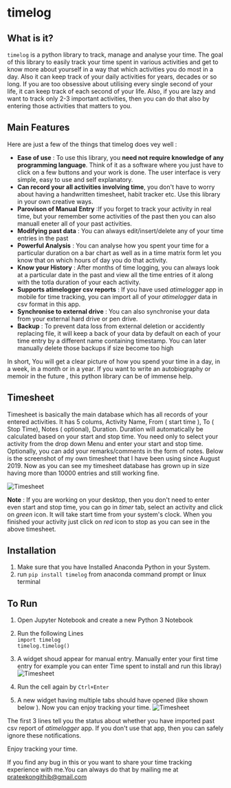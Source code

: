 # timelog

## What is it?
`timelog` is a python library to track, manage and analyse your time. The goal of this library to easily track your time spent in various activities and get to know more about yourself in a way that which activities you do most in a day. Also it can keep track of your daily activities for years, decades or so long. If you are too obsessive about utilising every single second of your life, it can keep track of each second of your life. Also, if you are lazy and want to track only 2-3 important activities, then you can do that also by entering those activities that matters to you.

## Main Features
Here are just a few of the things that timelog does vey well :
  - **Ease of use** : To use this library, you **need not require knowledge of any programming language**. Think of it as a software where you just have to click on a few buttons and your work is done. The user interface is very simple, easy to use and self explanatory.
  - **Can record your all activities involving time**, you don't have to worry about having a handwritten timesheet, habit tracker etc. Use this library in your own creative ways.
  - **Parovison of Manual Entry** :If you forget to track your activity in real time, but your remember some activities of the past then you can also manuall eneter all of your past activities.
  - **Modifying past data** : You can always edit/insert/delete any of your time entries in the past
  - **Powerful Analysis** : You can analyse how you spent your time for a particular duration on a bar chart as well as in a time matrix form let you know that on which hours of day you do that activity.
  - **Know your History** : After months of time logging, you can always look at a particular date in the past and view all the time entries of it along with the totla duration of your each activity.
  - **Supports atimelogger csv reports** : If you have used *atimelogger* app in mobile for time tracking, you can import all of your *atimelogger* data in csv format in this app. 
  - **Synchronise to external drive** : You can also synchronise your data from your external hard drive or pen drive.  
  - **Backup** : To prevent data loss from external deletion or accidently replacing file, it will keep a back of your data by default on each of your time entry by a different name containing timestamp. You can later manually delete those backups if size become too high
  
In short, You will get a clear picture of how you spend your time in a day, in a week, in a month or in a year. If you want to write an autobiography or memoir in the future , this python library can be of immense help.

## Timesheet
Timesheet is basically the main database which has all records of your entered activities. It has 5 colums, Activity Name, From ( start time ), To ( Stop Time), Notes ( optional), Duration. Duration will automatically be calculated based on your start and stop time. You need only to select your activity from the drop down Menu and enter your start and stop time. Optionally, you can add your remarks/comments in the form of notes. Below is the screenshot of my own timesheet that I have been using since August 2019. Now as you can see my timesheet database has grown up in size having more than 10000 entries and still working fine.

![Timesheet](https://raw.githubusercontent.com/PrateekKumarPython/timelog/master/docs/static/images/Screenshot_2020-09-20_22-43-03.png)

**Note** : If you are working on your desktop, then you don't need to enter even start and stop time, you can go in *timer* tab, select an activity and click on *green* icon. It will take start time from your system's clock. When you finished your activity just click on *red* icon to stop as you can see in the above timesheet.

## Installation
1. Make sure that you have Installed Anaconda Python in your System.
2. run `pip install timelog` from anaconda command prompt or linux terminal


## To Run

1. Open Jupyter Notebook and create a new Python 3 Notebook

2. Run the following Lines  
        `import timelog`  
        `timelog.timelog()`

3. A widget shoud appear for manual entry. Manually enter your first time entry for example you can enter Time spent to install and run this libray)
![Timesheet](https://raw.githubusercontent.com/PrateekKumarPython/timelog/master/docs/static/images/Screenshot_first_run.png)

4. Run the cell again by `Ctrl+Enter`

5. A new widget having multiple tabs should have opened (like shown below ). Now you can enjoy tracking your time.
![Timesheet](https://raw.githubusercontent.com/PrateekKumarPython/timelog/master/docs/static/images/Screenshot_second_run.png)

The first 3 lines tell you the status about whether you have imported past csv report of *atimelogger* app. If you don't use that app, then you can safely ignore these notifications. 

Enjoy tracking your time.   

If you find any bug in this or you want to share your time tracking experience with me.You can always do that by mailing me at prateekongithib@gmail.com
